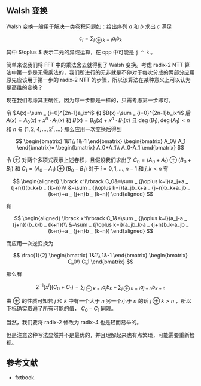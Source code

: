 ## Walsh 变换

Walsh 变换一般用于解决一类卷积问题如：给出序列 $a$ 和 $b$ 求出 $c$ 满足

$$
c_i=\sum _ {j\oplus k =i}a_jb_k
$$

其中 $\oplus $ 表示二元的异或运算，在 cpp 中可能是 `j ^ k` 。

简单来说我们将 FFT 中的乘法舍去就得到了 Walsh 变换。考虑 radix-2 NTT 算法中第一步是无需乘法的，我们所进行的无非就是不停对于每次分成的两部分应用原先应该用于第一步的 radix-2 NTT 的步骤，所以该算法在某种意义上可以认为是高维的变换？

现在我们考虑其正确性，因为每一步都是一样的，只需考虑第一步即可。

令 $A(x)=\sum _ {i=0}^{2n-1}a_ix^i$ 和 $B(x)=\sum _ {i=0}^{2n-1}b_ix^i$ 后 $A(x)=A_0(x)+x^n\cdot A_1(x)$ 和 $B(x)=B_0(x)+x^n\cdot B_1(x)$ 且 $\deg(B_1),\deg(A_1)\lt n$ 和 $n\in\lbrace 1,2,4,\dots ,2^t,\dots \rbrace$ 那么应用一次变换后得到

$$
\begin{bmatrix}
1&1\\
1&-1
\end{bmatrix}
\begin{bmatrix}
A_0\\
A_1
\end{bmatrix}=
\begin{bmatrix}
A_0+A_1\\
A_0-A_1
\end{bmatrix}
$$

令 $\oplus$ 对两个多项式表示上述卷积，且假设我们求出了 $C_0=(A_0+A_1)\oplus (B_0+B_1)$ 和 $C_1=(A_0-A_1)\oplus (B_0-B_1)$ 对于 $i=0,1,\dots ,n-1$ 和 $j,k\lt n$ 有

$$
\begin{aligned}
\lbrack x^i\rbrack C_0&=\sum _ {j\oplus k=i}(a_j+a _ {j+n})(b_k+b _ {k+n})\\
&=\sum _ {j\oplus k=i}(a_jb_k+a _ {j+n}b_k+a_jb _ {k+n}+a _ {j+n}b _ {k+n})
\end{aligned}
$$

和

$$
\begin{aligned}
\lbrack x^i\rbrack C_1&=\sum _ {j\oplus k=i}(a_j-a _ {j+n})(b_k-b _ {k+n})\\
&=\sum _ {j\oplus k=i}(a_jb_k-a _ {j+n}b_k-a_jb _ {k+n}+a _ {j+n}b _ {k+n})
\end{aligned}
$$

而应用一次逆变换为

$$
\frac{1}{2}
\begin{bmatrix}
1&1\\
1&-1
\end{bmatrix}
\begin{bmatrix}
C_0\\
C_1
\end{bmatrix}
$$

那么有

$$
2^{-1}\lbrack x^i\rbrack (C_0+C_1)=\sum _ {j\oplus k=i}a_jb_k+\sum _ {j\oplus k=i}a _ {j+n}b_{k+n}
$$

由 $\oplus$ 的性质可知若 $j$ 和 $k$ 中有一个大于 $n$ 另一个小于 $n$ 的话 $j\oplus k\gt n$ ，所以下标确实取遍了所有可能的值， $C_0-C_1$ 同理。

当然，我们要将 radix-2 修改为 radix-4 也是轻而易举的。

但是注意这种写法显然并不是最优的，并且理解起来也有点繁琐，可能需要重新检视。

## 参考文献

- fxtbook.